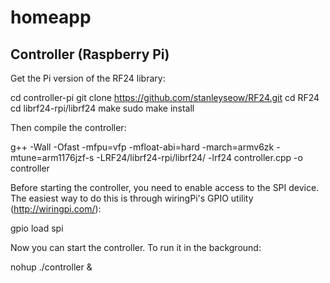homeapp
=======

Controller (Raspberry Pi)
-------------------------

Get the Pi version of the RF24 library:

cd controller-pi
git clone https://github.com/stanleyseow/RF24.git
cd RF24
cd librf24-rpi/librf24
make
sudo make install

Then compile the controller:

g++ -Wall -Ofast -mfpu=vfp -mfloat-abi=hard -march=armv6zk -mtune=arm1176jzf-s -LRF24/librf24-rpi/librf24/  -lrf24 controller.cpp -o controller

Before starting the controller, you need to enable access to the SPI device.  The easiest way to do this is through wiringPi's GPIO utility (http://wiringpi.com/):

gpio load spi

Now you can start the controller. To run it in the background:

nohup ./controller &
